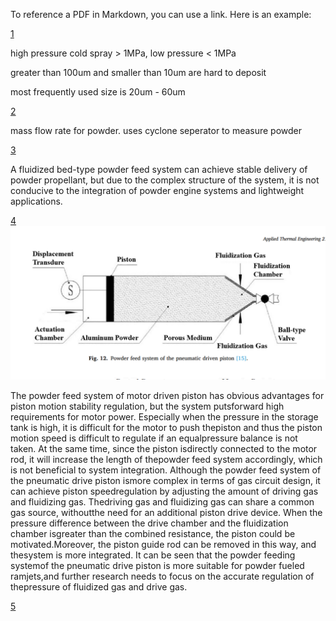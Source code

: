 To reference a PDF in Markdown, you can use a link. Here is an example:


[1](/Research_FIles/October/1-s2.0-S2214860417302993-main.pdf)

high pressure cold spray > 1MPa, low pressure < 1MPa

greater than 100um and smaller than 10um are hard to deposit

most frequently used size is 20um - 60um

[2](/Research_FIles/October/1-s2.0-S1359431116304501-main.pdf)

mass flow rate for powder. uses cyclone seperator to measure powder

[3](/Research_FIles/October/1-s2.0-S1359431122007177-main.pdf)

A fluidized bed-type powder feed system can achieve stable
delivery of powder propellant, but due to the complex structure of the
system, it is not conducive to the integration of powder engine systems
and lightweight applications. 

[4](/Research_FIles/October/Progress%20and%20challenges%20in%20exploration%20of%20powder%20fueled%20ramjets.pdf)
![alt text](/Research_FIles/October/fluidised_design.png)

The powder feed system of motor driven piston has obvious advantages for piston motion stability regulation, but the system putsforward high requirements for motor power. Especially when the pressure in the storage tank is high, it is difficult for the motor to push thepiston and thus the piston motion speed is difficult to regulate if an equalpressure balance is not taken. At the same time, since the piston isdirectly connected to the motor rod, it will increase the length of thepowder feed system accordingly, which is not beneficial to system integration.
Although the powder feed system of the pneumatic drive piston ismore complex in terms of gas circuit design, it can achieve piston speedregulation by adjusting the amount of driving gas and fluidizing gas. Thedriving gas and fluidizing gas can share a common gas source, withoutthe need for an additional piston drive device. When the pressure difference between the drive chamber and the fluidization chamber isgreater than the combined resistance, the piston could be motivated.Moreover, the piston guide rod can be removed in this way, and thesystem is more integrated. It can be seen that the powder feeding systemof the pneumatic drive piston is more suitable for powder fueled ramjets,and further research needs to focus on the accurate regulation of thepressure of fluidized gas and drive gas. 


[5](/Research_FIles/October/Powder%20feeding%20enhancement%20of%20powder%20propellant%20supply%20system%20by%20using%20gas-permeable%20piston.pdf)

